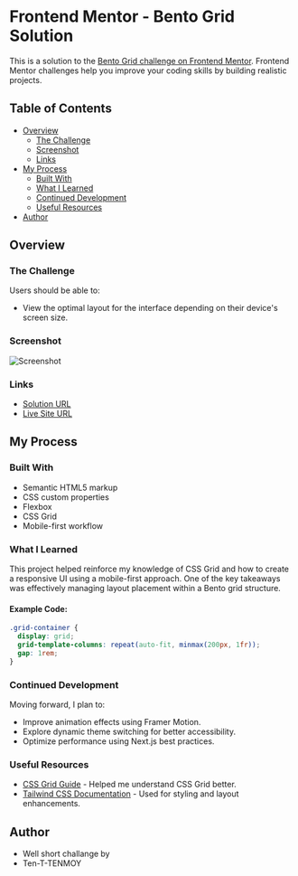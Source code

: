 # Frontend Mentor - Bento Grid Solution

This is a solution to the [Bento Grid challenge on Frontend Mentor](https://www.frontendmentor.io/challenges/bento-grid-RMydElrlOj). Frontend Mentor challenges help you improve your coding skills by building realistic projects.

## Table of Contents
- [Overview](#overview)
  - [The Challenge](#the-challenge)
  - [Screenshot](#screenshot)
  - [Links](#links)
- [My Process](#my-process)
  - [Built With](#built-with)
  - [What I Learned](#what-i-learned)
  - [Continued Development](#continued-development)
  - [Useful Resources](#useful-resources)
- [Author](#author)

## Overview

### The Challenge

Users should be able to:
- View the optimal layout for the interface depending on their device's screen size.

### Screenshot

![Screenshot](./assets/images/image.png)

### Links

- [Solution URL](https://your-solution-url.com)
- [Live Site URL](https://your-live-site-url.com)

## My Process

### Built With

- Semantic HTML5 markup
- CSS custom properties
- Flexbox
- CSS Grid
- Mobile-first workflow

### What I Learned

This project helped reinforce my knowledge of CSS Grid and how to create a responsive UI using a mobile-first approach. One of the key takeaways was effectively managing layout placement within a Bento grid structure.

#### Example Code:
```css
.grid-container {
  display: grid;
  grid-template-columns: repeat(auto-fit, minmax(200px, 1fr));
  gap: 1rem;
}
```

### Continued Development

Moving forward, I plan to:
- Improve animation effects using Framer Motion.
- Explore dynamic theme switching for better accessibility.
- Optimize performance using Next.js best practices.

### Useful Resources

- [CSS Grid Guide](https://css-tricks.com/snippets/css/complete-guide-grid/) - Helped me understand CSS Grid better.
- [Tailwind CSS Documentation](https://tailwindcss.com/docs) - Used for styling and layout enhancements.

## Author

- Well short challange by 
- Ten-T-TENMOY

